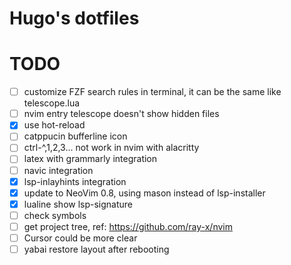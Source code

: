 # Hugo's dotfiles

# TODO
- [ ] customize FZF search rules in terminal, it can be the same like telescope.lua
- [ ] nvim entry telescope doesn't show hidden files
- [x] use hot-reload
- [ ] catppucin bufferline icon
- [ ] ctrl-^,1,2,3... not work in nvim with alacritty
- [ ] latex with grammarly integration
- [ ] navic integration
- [x] lsp-inlayhints integration
- [x] update to NeoVim 0.8, using mason instead of lsp-installer
- [x] lualine show lsp-signature
- [ ] check symbols
- [ ] get project tree, ref: https://github.com/ray-x/nvim
- [ ] Cursor could be more clear 
- [ ] yabai restore layout after rebooting
